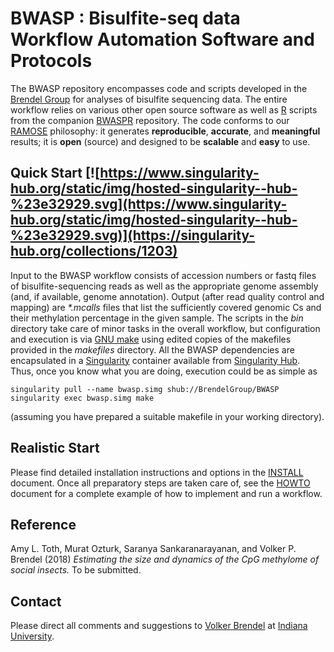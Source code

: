 # BWASP : Bisulfite-seq data Workflow Automation Software and Protocols

The BWASP repository encompasses code and scripts developed in the
[Brendel Group](http://brendelgroup.org/) for analyses of bisulfite sequencing
data.
The entire workflow relies on various other open source software as well as
[R](https://www.r-project.org/) scripts from the companion
[BWASPR](https://github.com/BrendelGroup/BWASPR) repository.
The code conforms to our [RAMOSE](https://brendelgroup.github.io/)
philosophy: it generates __reproducible__, __accurate__, and __meaningful__
results; it is __open__ (source) and designed to be __scalable__ and
__easy__ to use.


## Quick Start [![https://www.singularity-hub.org/static/img/hosted-singularity--hub-%23e32929.svg](https://www.singularity-hub.org/static/img/hosted-singularity--hub-%23e32929.svg)](https://singularity-hub.org/collections/1203)

Input to the BWASP workflow consists of accession numbers or fastq files of
bisulfite-sequencing reads as well as the appropriate genome assembly (and, if
available, genome annotation).
Output (after read quality control and mapping) are _*.mcalls_ files that list
the sufficiently covered genomic Cs and their methylation percentage in the
given sample.
The scripts in the _bin_ directory take care of minor tasks in the overall
workflow, but configuration and execution is via
[GNU make](https://www.gnu.org/software/make/) using edited copies of the
makefiles provided in the _makefiles_ directory.
All the BWASP dependencies are encapsulated in a
[Singularity](http://singularity.lbl.gov) container available from
[Singularity Hub](https://singularity-hub.org/).
Thus, once you know what you are doing, execution could be as simple as

```
singularity pull --name bwasp.simg shub://BrendelGroup/BWASP
singularity exec bwasp.simg make
```

(assuming you have prepared a suitable makefile in your working directory).


## Realistic Start

Please find detailed installation instructions and options in the
[INSTALL](./INSTALL.md) document.
Once all preparatory steps are taken care of, see the [HOWTO](./HOWTO.md)
document for a complete example of how to implement and run a workflow.


## Reference

Amy L. Toth, Murat Ozturk, Saranya Sankaranarayanan, and Volker P. Brendel
(2018) _Estimating the size and dynamics of the CpG methylome of social
insects._ To be submitted.


## Contact

Please direct all comments and suggestions to
[Volker Brendel](<mailto:vbrendel@indiana.edu>)
at [Indiana University](http://brendelgroup.org/).

